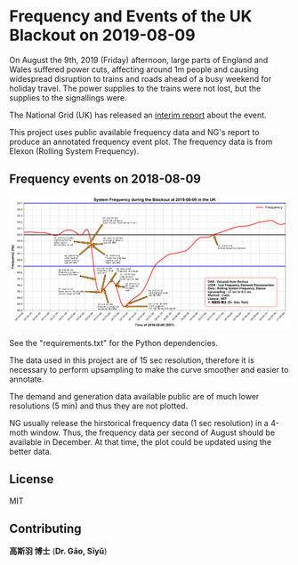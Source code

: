 # Frequency and Events of the UK Blackout on 2019-08-09

On August the 9th, 2019 (Friday) afternoon, large parts of England and Wales suffered power cuts, affecting around 1m people and causing widespread disruption to trains and roads ahead of a busy weekend for holiday travel. The power supplies to the trains were not lost, but the supplies to the signallings were.

The National Grid (UK) has released an [interim report](https://www.nationalgrideso.com/information-about-great-britains-energy-system-and-electricity-system-operator-eso) about the event.

This project uses public available frequency data and NG's report to produce an annotated frequency event plot. The frequency data is from Elexon (Rolling System Frequency).

## Frequency events on 2018-08-09
![Frequency events](./uk_blackout_2019_08_09.png)

See the "requirements.txt" for the Python dependencies.

The data used in this project are of 15 sec resolution, therefore it is necessary to perform upsampling to make the curve smoother and easier to annotate.

The demand and generation data available public are of much lower resolutions (5 min) and thus they are not plotted.

NG usually release the hirstorical frequency data (1 sec resolution) in a 4-moth window. Thus, the frequency data per second of August should be available in December. At that time, the plot could be updated using the better data.

## License

MIT

## Contributing

**高斯羽 博士** (**Dr. Gāo, Sīyǔ**)
